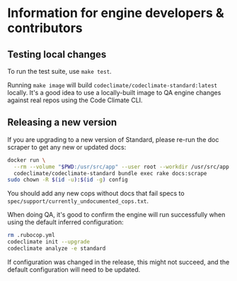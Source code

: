 # Information for engine developers & contributors

## Testing local changes

To run the test suite, use `make test`.

Running `make image` will build `codeclimate/codeclimate-standard:latest`
locally. It's a good idea to use a locally-built image to QA engine changes
against real repos using the Code Climate CLI.

## Releasing a new version

If you are upgrading to a new version of Standard, please re-run the doc scraper
to get any new or updated docs:

```sh
docker run \
  --rm --volume "$PWD:/usr/src/app" --user root --workdir /usr/src/app \
  codeclimate/codeclimate-standard bundle exec rake docs:scrape
sudo chown -R $(id -u):$(id -g) config
```

You should add any new cops without docs that fail specs to
`spec/support/currently_undocumented_cops.txt`.

When doing QA, it's good to confirm the engine will run successfully when using
the default inferred configuration:

```sh
rm .rubocop.yml
codeclimate init --upgrade
codeclimate analyze -e standard
```

If configuration was changed in the release, this might not succeed, and the
default configuration will need to be updated.
